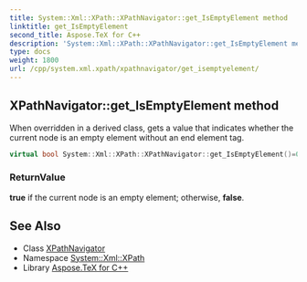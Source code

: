 ```yaml
---
title: System::Xml::XPath::XPathNavigator::get_IsEmptyElement method
linktitle: get_IsEmptyElement
second_title: Aspose.TeX for C++
description: 'System::Xml::XPath::XPathNavigator::get_IsEmptyElement method. When overridden in a derived class, gets a value that indicates whether the current node is an empty element without an end element tag in C++.'
type: docs
weight: 1800
url: /cpp/system.xml.xpath/xpathnavigator/get_isemptyelement/
---
```

## XPathNavigator::get_IsEmptyElement method


When overridden in a derived class, gets a value that indicates whether the current node is an empty element without an end element tag.

```cpp
virtual bool System::Xml::XPath::XPathNavigator::get_IsEmptyElement()=0
```


### ReturnValue

**true** if the current node is an empty element; otherwise, **false**.

## See Also

* Class [XPathNavigator](../)
* Namespace [System::Xml::XPath](../../)
* Library [Aspose.TeX for C++](../../../)

